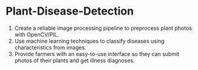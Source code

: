# Plant-Disease-Detection

1. Create a reliable image processing pipeline to preprocess plant photos with OpenCV/PIL.
2. Use machine learning techniques to classify diseases using characteristics from images.
3. Provide farmers with an easy-to-use interface so they can submit photos of their plants
and get illness diagnoses.





